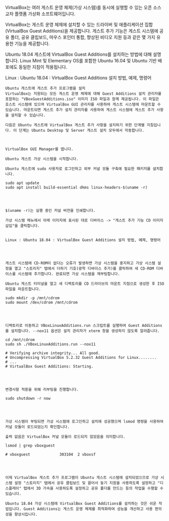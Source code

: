 <!-- https://jjeongil.tistory.com/1645 -->

VirtualBox는 여러 게스트 운영 체제(가상 시스템)를 동시에 실행할 수 있는 오픈 소스 교차 플랫폼 가상화 소프트웨어입니다. 

VirtualBox는 게스트 운영 체제에 설치할 수 있는 드라이버 및 애플리케이션 집합(VirtualBox Guest Additions)을 제공합니다. 게스트 추가 기능은 게스트 시스템에 공유 폴더, 공유 클립보드, 마우스 포인터 통합, 향상된 비디오 지원 등과 같은 몇 가지 유용한 기능을 제공합니다.

Ubuntu 18.04 게스트에 VirtualBox Guest Additions를 설치하는 방법에 대해 설명합니다. Linux Mint 및 Elementary OS를 포함한 Ubuntu 16.04 및 Ubuntu 기반 배포에도 동일한 지침이 적용됩니다.

 


Linux : Ubuntu 18.04 : VirtualBox Guest Additions 설치 방법, 예제, 명령어
```
Ubuntu 게스트에 게스트 추가 프로그램을 설치
VirtualBox는 지원되는 모든 게스트 운영 체제에 대해 Guest Additions 설치 관리자를 포함하는 "VBoxGuestAdditions.iso" 이미지 ISO 파일과 함께 제공됩니다. 이 파일은 호스트 시스템에 있으며 VirtualBox GUI 관리자를 사용하여 게스트 시스템에 마운트할 수 있습니다. 마운트되면 게스트 추가 설치 관리자를 사용하여 게스트 시스템에 게스트 추가 사항을 설치할 수 있습니다.

다음은 Ubuntu 게스트에 VirtualBox 게스트 추가 사항을 설치하기 위한 단계별 지침입니다. 이 단계는 Ubuntu Desktop 및 Server 게스트 설치 모두에서 작동합니다.

 

VirtualBox GUI Manager를 엽니다. 

Ubuntu 게스트 가상 시스템을 시작합니다.

Ubuntu 게스트에 sudo 사용자로 로그인하고 외부 커널 모듈 구축에 필요한 패키지를 설치합니다.

sudo apt update
sudo apt install build-essential dkms linux-headers-$(uname -r)
 

 

$(uname -r)는 실행 중인 커널 버전을 인쇄합니다.

가상 시스템 메뉴에서 아래 이미지에 표시된 대로 디바이스 -> "게스트 추가 기능 CD 이미지 삽입"을 클릭합니다.


Linux : Ubuntu 18.04 : VirtualBox Guest Additions 설치 방법, 예제, 명령어
 

 

게스트 시스템에 CD-ROM이 없다는 오류가 발생하면 가상 시스템을 중지하고 가상 시스템 설정을 열고 "스토리지" 탭에서 더하기 기호(광학 디바이스 추가)를 클릭하여 새 CD-ROM 디바이스를 시스템에 추가합니다. 완료되면 가상 시스템을 재부팅합니다. 

Ubuntu 게스트 터미널을 열고 새 디렉토리를 CD 드라이브의 마운트 지점으로 생성한 후 ISO 파일을 마운트합니다.

sudo mkdir -p /mnt/cdrom
sudo mount /dev/cdrom /mnt/cdrom
 

 

디렉토리로 이동하고 VBoxLinuxAdditions.run 스크립트를 실행하여 Guest Additions를 설치합니다. --nox11 옵션은 설치 관리자가 xterm 창을 생성하지 않도록 알려줍니다.

cd /mnt/cdrom
sudo sh ./VBoxLinuxAdditions.run --nox11

# Verifying archive integrity... All good.
# Uncompressing VirtualBox 5.2.32 Guest Additions for Linux........
# ...
# VirtualBox Guest Additions: Starting.
 

 

변경사항 적용을 위해 리부팅을 진행합니다.

sudo shutdown -r now
 

 

가상 시스템이 부팅되면 가상 시스템에 로그인하고 설치에 성공했으며 lsmod 명령을 사용하여 커널 모듈이 로드되었는지 확인합니다.

출력 없음은 VirtualBox 커널 모듈이 로드되지 않았음을 의미합니다.

lsmod | grep vboxguest

# vboxguest             303104  2 vboxsf
 

 

이제 VirtualBox 게스트 추가 프로그램이 Ubuntu 게스트 시스템에 설치되었으므로 가상 시스템 설정 "스토리지" 탭에서 공유 클립보드 및 끌어서 놓기 지원을 사용하도록 설정하고 "디스플레이" 탭에서 3D 가속을 사용하도록 설정하고 공유 폴더를 만드는 등의 작업을 수행할 수 있습니다.

Ubuntu 18.04 가상 시스템에 VirtualBox Guest Additions를 설치하는 것은 쉬운 작업입니다. Guest Additions는 게스트 운영 체제를 최적화하여 성능을 개선하고 사용 편의성을 향상시킵니다.

``````